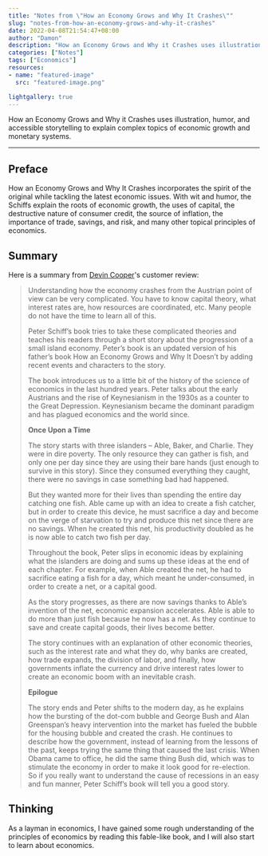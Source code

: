 ```yaml
---
title: "Notes from \"How an Economy Grows and Why It Crashes\""
slug: "notes-from-how-an-economy-grows-and-why-it-crashes"
date: 2022-04-08T21:54:47+08:00
author: "Damon"
description: "How an Economy Grows and Why it Crashes uses illustration, humor, and accessible storytelling to explain complex topics of economic growth and monetary systems."
categories: ["Notes"]
tags: ["Economics"]
resources:
- name: "featured-image"
  src: "featured-image.png"

lightgallery: true
---
```


How an Economy Grows and Why it Crashes uses illustration, humor, and accessible storytelling to explain complex topics of economic growth and monetary systems. 

<!--more-->

---

## Preface

How an Economy Grows and Why It Crashes incorporates the spirit of the original while tackling the latest economic issues. With wit and humor, the Schiffs explain the roots of economic growth, the uses of capital, the destructive nature of consumer credit, the source of inflation, the importance of trade, savings, and risk, and many other topical principles of economics.

## Summary

Here is a summary from [Devin Cooper](https://www.amazon.com/gp/customer-reviews/RP8KO7G6IERSC/ref=cm_cr_getr_d_rvw_ttl?ie=UTF8&ASIN=047052670X)'s customer review:

> Understanding how the economy crashes from the Austrian point of view can be very complicated. You have to know capital theory, what interest rates are, how resources are coordinated, etc. Many people do not have the time to learn all of this.
> 
> Peter Schiff’s book tries to take these complicated theories and teaches his readers through a short story about the progression of a small island economy. Peter’s book is an updated version of his father’s book How an Economy Grows and Why It Doesn’t by adding recent events and characters to the story.
> 
> The book introduces us to a little bit of the history of the science of economics in the last hundred years. Peter talks about the early Austrians and the rise of Keynesianism in the 1930s as a counter to the Great Depression. Keynesianism became the dominant paradigm and has plagued economics and the world since.
> 
> **Once Upon a Time**
> 
> The story starts with three islanders – Able, Baker, and Charlie. They were in dire poverty. The only resource they can gather is fish, and only one per day since they are using their bare hands (just enough to survive in this story). Since they consumed everything they caught, there were no savings in case something bad had happened.
> 
> But they wanted more for their lives than spending the entire day catching one fish. Able came up with an idea to create a fish catcher, but in order to create this device, he must sacrifice a day and become on the verge of starvation to try and produce this net since there are no savings. When he created this net, his productivity doubled as he is now able to catch two fish per day.
> 
> Throughout the book, Peter slips in economic ideas by explaining what the islanders are doing and sums up these ideas at the end of each chapter. For example, when Able created the net, he had to sacrifice eating a fish for a day, which meant he under-consumed, in order to create a net, or a capital good.
> 
> As the story progresses, as there are now savings thanks to Able’s invention of the net, economic expansion accelerates. Able is able to do more than just fish because he now has a net. As they continue to save and create capital goods, their lives become better.
> 
> The story continues with an explanation of other economic theories, such as the interest rate and what they do, why banks are created, how trade expands, the division of labor, and finally, how governments inflate the currency and drive interest rates lower to create an economic boom with an inevitable crash.
> 
> **Epilogue**
> 
> The story ends and Peter shifts to the modern day, as he explains how the bursting of the dot-com bubble and George Bush and Alan Greenspan’s heavy intervention into the market has fueled the bubble for the housing bubble and created the crash. He continues to describe how the government, instead of learning from the lessons of the past, keeps trying the same thing that caused the last crisis. When Obama came to office, he did the same thing Bush did, which was to stimulate the economy in order to make it look good for re-election. So if you really want to understand the cause of recessions in an easy and fun manner, Peter Schiff’s book will tell you a good story.

## Thinking

As a layman in economics, I have gained some rough understanding of the principles of economics by reading this fable-like book, and I will also start to learn about economics.
